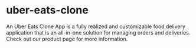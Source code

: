 # uber-eats-clone
An Uber Eats Clone App is a fully realized and customizable food delivery application that is an all-in-one solution for managing orders and deliveries. Check out our product page for more information.
